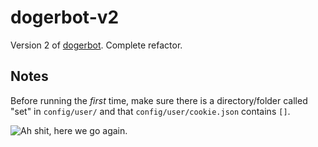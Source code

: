 # dogerbot-v2
 Version 2 of [dogerbot](https://github.com/dogerish/dogerbot). Complete refactor.

## Notes
 Before running the *first* time, make sure there is a directory/folder called "set" in `config/user/` and that `config/user/cookie.json` contains `[]`.
 
 ![Ah shit, here we go again.](https://blueprint-api-production.s3.amazonaws.com/uploads/story/thumbnail/94729/87bbadf6-ba42-450c-ba38-804a04599435.png)
